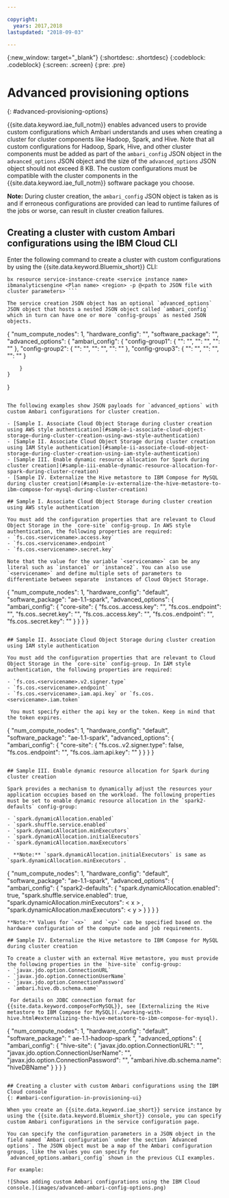 ```yaml
---

copyright:
  years: 2017,2018
lastupdated: "2018-09-03"

---
```


<!-- Attribute definitions -->
{:new_window: target="_blank"}
{:shortdesc: .shortdesc}
{:codeblock: .codeblock}
{:screen: .screen}
{:pre: .pre}

# Advanced provisioning options
{: #advanced-provisioning-options}

{{site.data.keyword.iae_full_notm}} enables advanced users to provide custom configurations which Ambari understands and uses when creating a cluster for cluster components like Hadoop, Spark, and Hive. Note that all custom configurations for Hadoop, Spark, Hive, and other cluster components must be added as part of the `ambari_config` JSON object in the `advanced_options` JSON object and the size of the `advanced_options` JSON object should not exceed 8 KB. The custom configurations must be compatible with the cluster components in the {{site.data.keyword.iae_full_notm}} software package you choose.

**Note:** During cluster creation, the `ambari_config` JSON object is taken as is and if erroneous configurations are provided can lead to runtime failures of the jobs or worse, can result in cluster creation failures.

## Creating a cluster with custom Ambari configurations using the IBM Cloud CLI

Enter the following command to create a cluster with custom configurations by using the {{site.data.keyword.Bluemix_short}} CLI:
```
bx resource service-instance-create <service instance name> ibmanalyticsengine <Plan name> <region> -p @<path to JSON file with cluster parameters> ```

The service creation JSON object has an optional `advanced_options` JSON object that hosts a nested JSON object called `ambari_config` which in turn can have one or more `config-groups` as nested JSON objects.
```
{
	"num_compute_nodes": 1,
	"hardware_config": "<hwconfig>",
	"software_package": "<ibmae-package>",
	"advanced_options": {
		"ambari_config": {
			"config-group1": {
				"<key1>": "<value1>",
				"<key2>": "<value2>",
				"<key3>": "<value3>"
			},
			"config-group2": {
				"<key1>": "<value1>",
				"<key2>": "<value2>",
				"<key3>": "<value3>"
			},
			"config-group3": {
				"<key1>": "<value1>",
				"<key2>": "<value2>",
				"<key3>": "<value3>"
			}

		}
	}
}
```

The following examples show JSON payloads for `advanced_options` with custom Ambari configurations for cluster creation.

- [Sample I. Associate Cloud Object Storage during cluster creation using AWS style authentication](#sample-i-associate-cloud-object-storage-during-cluster-creation-using-aws-style-authentication)
- [Sample II. Associate Cloud Object Storage during cluster creation using IAM Style authentication](#sample-ii-associate-cloud-object-storage-during-cluster-creation-using-iam-style-authentication)
- [Sample III. Enable dynamic resource allocation for Spark during cluster creation](#sample-iii-enable-dynamic-resource-allocation-for-spark-during-cluster-creation)
- [Sample IV. Externalize the Hive metastore to IBM Compose for MySQL during cluster creation](#sample-iv-externalize-the-hive-metastore-to-ibm-compose-for-mysql-during-cluster-creation)

## Sample I. Associate Cloud Object Storage during cluster creation using AWS style authentication

You must add the configuration properties that are relevant to Cloud Object Storage in the `core-site` config-group. In AWS style authentication, the following properties are required:
- `fs.cos.<servicename>.access.key`
- `fs.cos.<servicename>.endpoint`
- `fs.cos.<servicename>.secret.key`

Note that the value for the variable `<servicename>` can be any literal such as `instance1` or `instance2`. You can also use `<servicename>` and define multiple sets of parameters to differentiate between separate  instances of Cloud Object Storage.

```
{
	"num_compute_nodes": 1,
	"hardware_config": "default",
	"software_package": "ae-1.1-spark",
	"advanced_options": {
		"ambari_config": {
			"core-site": {
				"fs.cos.<servicename1>.access.key": "<userKey>",
				"fs.cos.<servicename1>.endpoint": "<cosEndpoint>",
				"fs.cos.<servicename1>.secret.key": "<SecretKey>",
				"fs.cos.<servicename2>.access.key": "<userKey>",
				"fs.cos.<servicename2>.endpoint": "<cosEndpoint>",
				"fs.cos.<servicename2>.secret.key": "<SecretKey>"
			}
		}
	}
}
```

## Sample II. Associate Cloud Object Storage during cluster creation using IAM style authentication

You must add the configuration properties that are relevant to Cloud Object Storage in the `core-site` config-group. In IAM style authentication, the following properties are required:

- `fs.cos.<servicename>.v2.signer.type`
- `fs.cos.<servicename>.endpoint`
- `fs.cos.<servicename>.iam.api.key` or `fs.cos.<servicename>.iam.token`

 You must specify either the api key or the token. Keep in mind that the token expires.

```
{
 "num_compute_nodes": 1,
 "hardware_config": "default",
 "software_package": "ae-1.1-spark",
 "advanced_options": {
   "ambari_config": {
     "core-site": {
       "fs.cos.<servicename>.v2.signer.type": false,
       "fs.cos.<servicename>.endpoint": "<cosEndpoint>",
       "fs.cos.<servicename>.iam.api.key": "<cosKey>"
     }
   }
 }
}
```

## Sample III. Enable dynamic resource allocation for Spark during cluster creation

Spark provides a mechanism to dynamically adjust the resources your application occupies based on the workload. The following properties must be set to enable dynamic resource allocation in the `spark2-defaults` config-group:

- `spark.dynamicAllocation.enabled`
- `spark.shuffle.service.enabled`
- `spark.dynamicAllocation.minExecutors`
- `spark.dynamicAllocation.initialExecutors`
- `spark.dynamicAllocation.maxExecutors`

  **Note:** `spark.dynamicAllocation.initialExecutors` is same as `spark.dynamicAllocation.minExecutors`.

```
{
	"num_compute_nodes": 1,
	"hardware_config": "default",
	"software_package": "ae-1.1-spark",
	"advanced_options": {
		"ambari_config": {
			"spark2-defaults": {
				"spark.dynamicAllocation.enabled": true,
				"spark.shuffle.service.enabled": true,
				"spark.dynamicAllocation.minExecutors": < x > ,
				"spark.dynamicAllocation.maxExecutors": < y >
			}
		}
	}
}
```
**Note:** Values for `<x>`  and `<y>` can be specified based on the hardware configuration of the compute node and job requirements.

## Sample IV. Externalize the Hive metastore to IBM Compose for MySQL during cluster creation

To create a cluster with an external Hive metastore, you must provide the following properties in the `hive-site` config-group:
- `javax.jdo.option.ConnectionURL`
- `javax.jdo.option.ConnectionUserName`
- `javax.jdo.option.ConnectionPassword`
- `ambari.hive.db.schema.name`

 For details on JDBC connection format for  {{site.data.keyword.composeForMySQL}}, see [Externalizing the Hive metastore to IBM Compose for MySQL](./working-with-hive.html#externalizing-the-hive-metastore-to-ibm-compose-for-mysql).

```
{
	"num_compute_nodes": 1,
	"hardware_config": "default",
	"software_package": " ae-1.1-hadoop-spark ",
	"advanced_options": {
		"ambari_config": {
			"hive-site": {
				"javax.jdo.option.ConnectionURL": "<jdbcUrl>",
				"javax.jdo.option.ConnectionUserName": "<mysqlUname>",
				"javax.jdo.option.ConnectionPassword": "<mysqlPassword>",
				"ambari.hive.db.schema.name": "hiveDBName"
			}
		}
	}
}
```

## Creating a cluster with custom Ambari configurations using the IBM  Cloud console
{: #ambari-configuration-in-provisioning-ui}

When you create an {{site.data.keyword.iae_short}} service instance by using the {{site.data.keyword.Bluemix_short}} console, you can specify custom Ambari configurations in the service configuration page.

You can specify the configuration parameters in a JSON object in the field named `Ambari configuration` under the section `Advanced options`. The JSON object must be a map of the Ambari configuration groups, like the values you can specify for `advanced_options.ambari_config` shown in the previous CLI examples.

For example:

![Shows adding custom Ambari configurations using the IBM Cloud console.](images/advanced-ambari-config-options.png)
